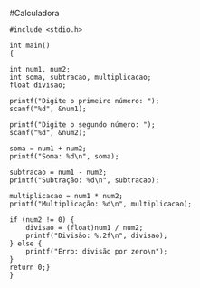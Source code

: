 #Calculadora

    #include <stdio.h>
  
    int main() 
    {
    
    int num1, num2;
    int soma, subtracao, multiplicacao;
    float divisao;

    printf("Digite o primeiro número: ");
    scanf("%d", &num1);

    printf("Digite o segundo número: ");
    scanf("%d", &num2);

    soma = num1 + num2;
    printf("Soma: %d\n", soma);
    
    subtracao = num1 - num2;
    printf("Subtração: %d\n", subtracao);

    multiplicacao = num1 * num2;
    printf("Multiplicação: %d\n", multiplicacao);

    if (num2 != 0) {
        divisao = (float)num1 / num2;
        printf("Divisão: %.2f\n", divisao);
    } else {
        printf("Erro: divisão por zero\n");
    }
    return 0;}
    }
